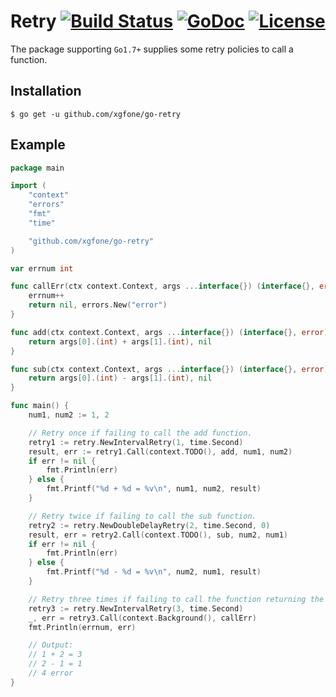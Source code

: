 # Retry [![Build Status](https://api.travis-ci.com/xgfone/go-retry.svg?branch=master)](https://travis-ci.com/github/xgfone/go-retry) [![GoDoc](https://pkg.go.dev/badge/github.com/xgfone/go-retry)](https://pkg.go.dev/github.com/xgfone/go-retry) [![License](https://img.shields.io/badge/License-Apache%202.0-blue.svg?style=flat-square)](https://raw.githubusercontent.com/xgfone/go-retry/master/LICENSE)

The package supporting `Go1.7+` supplies some retry policies to call a function.


## Installation
```shell
$ go get -u github.com/xgfone/go-retry
```

## Example
```go
package main

import (
	"context"
	"errors"
	"fmt"
	"time"

	"github.com/xgfone/go-retry"
)

var errnum int

func callErr(ctx context.Context, args ...interface{}) (interface{}, error) {
	errnum++
	return nil, errors.New("error")
}

func add(ctx context.Context, args ...interface{}) (interface{}, error) {
	return args[0].(int) + args[1].(int), nil
}

func sub(ctx context.Context, args ...interface{}) (interface{}, error) {
	return args[0].(int) - args[1].(int), nil
}

func main() {
	num1, num2 := 1, 2

	// Retry once if failing to call the add function.
	retry1 := retry.NewIntervalRetry(1, time.Second)
	result, err := retry1.Call(context.TODO(), add, num1, num2)
	if err != nil {
		fmt.Println(err)
	} else {
		fmt.Printf("%d + %d = %v\n", num1, num2, result)
	}

	// Retry twice if failing to call the sub function.
	retry2 := retry.NewDoubleDelayRetry(2, time.Second, 0)
	result, err = retry2.Call(context.TODO(), sub, num2, num1)
	if err != nil {
		fmt.Println(err)
	} else {
		fmt.Printf("%d - %d = %v\n", num2, num1, result)
	}

	// Retry three times if failing to call the function returning the error.
	retry3 := retry.NewIntervalRetry(3, time.Second)
	_, err = retry3.Call(context.Background(), callErr)
	fmt.Println(errnum, err)

	// Output:
	// 1 + 2 = 3
	// 2 - 1 = 1
	// 4 error
}
```
